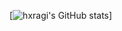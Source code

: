 [![hxragi's GitHub stats](https://github-readme-stats.vercel.app/api?username=hxragi&show_icons=true&theme=tokyonight)]
